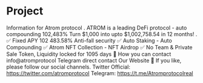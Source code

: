 # Project
Information for Atrom protocol . ATROM is a leading DeFi protocol - auto compounding 102,483% Turn $1,000 into upto $1,002,758.54 in 12 months! .  ✅ Fixed APY 102 483.58% Anti-fall security ✅ Auto Staking - Auto Compounding ✅ Atrom NFT Collection - NFT Airdrop ✅ No Team &amp; Private Sale Token, Liquidity locked for 1095 days 📱 How you can contact info@atromprotocol Telegram direct contact Our Website  🔔 If you like, please follow our social channels. Twitter Official: https://twitter.com/atromprotocol  Telegram: https://t.me/Atromprotocolreal
